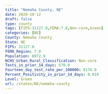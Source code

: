```yaml
---
title: "Nemaha County, NE"
date: 2020-10-12
draft: false
type: county
tags: [FIPS:31127.0,FEMA:7.0,Non-core,Green]
categories: [NE]
County: Nemaha County
State: NE
FIPS: 31127.0
FEMA_Region: 7.0
Population: 6972.0
NCHS_Urban_Rural_Classification: Non-core
Tests_in_prior_14_days: 570.0
Fourteen_day_test_rate_per_100000: 8176.0
Percent_Positivity_in_prior_14_days: 0.019
Level: Green
url: /states/NE/nemaha-county
---
```



